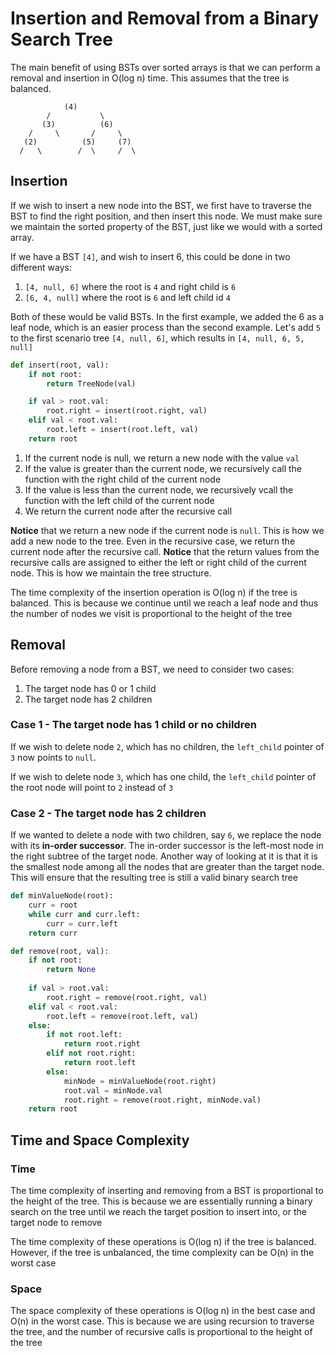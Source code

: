 # Insertion and Removal from a Binary Search Tree
The main benefit of using BSTs over sorted arrays is that we can perform a removal and insertion in O(log n) time. This assumes that the tree is balanced.
```
            (4)
        /           \
       (3)          (6)
    /     \       /     \
   (2)          (5)     (7)
  /   \        /  \     /  \
```

## Insertion
If we wish to insert a new node into the BST, we first have to traverse the BST to find the right position, and then insert this node. We must make sure we maintain the sorted property of the BST, just like we would with a sorted array.

If we have a BST `[4]`, and wish to insert 6, this could be done in two different ways:
1. `[4, null, 6]` where the root is `4` and right child is `6`
2. `[6, 4, null]` where the root is `6` and left child id `4`

Both of these would be valid BSTs. In the first example, we added the 6 as a leaf node, which is an easier process than the second example. Let's add `5` to the first scenario tree `[4, null, 6]`, which results in `[4, null, 6, 5, null]`
```py
def insert(root, val):
    if not root:
        return TreeNode(val)

    if val > root.val:
        root.right = insert(root.right, val)
    elif val < root.val:
        root.left = insert(root.left, val)
    return root
```
1. If the current node is null, we return a new node with the value `val`
2. If the value is greater than the current node, we recursively call the function with the right child of the current node
3. If the value is less than the current node, we recursively vcall the function with the left child of the current node
4. We return the current node after the recursive call

**Notice** that we return a new node if the current node is `null`. This is how we add a new node to the tree. Even in the recursive case, we return the current node after the recursive call. **Notice** that the return values from the recursive calls are assigned to either the left or right child of the current node. This is how we maintain the tree structure.

The time complexity of the insertion operation is O(log n) if the tree is balanced. This is because we continue until we reach a leaf node and thus the number of nodes we visit is proportional to the height of the tree

## Removal
Before removing a node from a BST, we need to consider two cases:
1. The target node has 0 or 1 child
2. The target node has 2 children

### Case 1 - The target node has 1 child or no children
If we wish to delete node `2`, which has no children, the `left_child` pointer of `3` now points to `null`.

If we wish to delete node `3`, which has one child, the `left_child` pointer of the root node will point to `2` instead of `3`

### Case 2 - The target node has 2 children
If we wanted to delete a node with two children, say `6`, we replace the node with its **in-order successor**. The in-order successor is the left-most node in the right subtree of the target node. Another way of looking at it is that it is the smallest node among all the nodes that are greater than the target node. This will ensure that the resulting tree is still a valid binary search tree

```py
def minValueNode(root):
    curr = root
    while curr and curr.left:
        curr = curr.left
    return curr

def remove(root, val):
    if not root:
        return None
    
    if val > root.val:
        root.right = remove(root.right, val)
    elif val < root.val:
        root.left = remove(root.left, val)
    else:
        if not root.left:
            return root.right
        elif not root.right:
            return root.left
        else:
            minNode = minValueNode(root.right)
            root.val = minNode.val
            root.right = remove(root.right, minNode.val)
    return root
```

## Time and Space Complexity
### Time
The time complexity of inserting and removing from a BST is proportional to the height of the tree. This is because we are essentially running a binary search on the tree until we reach the target position to insert into, or the target node to remove

The time complexity of these operations is O(log n) if the tree is balanced. However, if the tree is unbalanced, the time complexity can be O(n) in the worst case

### Space
The space complexity of these operations is O(log n) in the best case and O(n) in the worst case. This is because we are using recursion to traverse the tree, and the number of recursive calls is proportional to the height of the tree